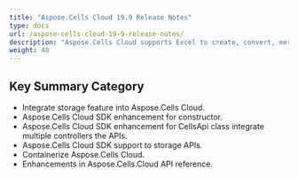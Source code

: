 ```yaml
---
title: "Aspose.Cells Cloud 19.9 Release Notes"
type: docs
url: /aspose-cells-cloud-19-9-release-notes/
description: "Aspose.Cells Cloud supports Excel to create, convert, merge, split, protected, inner object operation, and so on."
weight: 40
---
```


## **Key Summary Category**


- Integrate storage feature into Aspose.Cells Cloud.
- Aspose.Cells Cloud SDK enhancement for constructor.
- Aspose.Cells Cloud SDK enhancement for CellsApi class integrate multiple controllers the APIs.
- Aspose.Cells Cloud SDK support to storage APIs.
- Containerize Aspose.Cells Cloud.
- Enhancements in Aspose.Cells.Cloud API reference.
